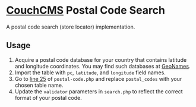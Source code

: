 # [CouchCMS](http://www.couchcms.com/) Postal Code Search

A postal code search (store locator) implementation.

## Usage
1. Acquire a postal code database for your country that contains latitude and longitude coordinates. You may find such databases at [GeoNames](http://www.geonames.org/).
2. Import the table with `pc`, `latitude`, and `longitude` field names.
3. Go to [line 25](postal-code.php#L25) of `postal-code.php` and replace `postal_codes` with your chosen table name.
4. Update the `validator` parameters in `search.php` to reflect the correct format of your postal code.
